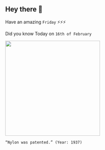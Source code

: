 ## Hey there 👋
Have an amazing `Friday` ⚡⚡⚡

Did you know Today on `16th of February`
 
 [<img src="https://cdn-images-1.listennotes.com/podcasts/historypod/16th-february-1937-organic-9QEeABdfDTW-ZJCHRQPhVyW.400x300.jpg" width="300" />](https://nowweknowem.wordpress.com/2014/02/16/the-patent-for-nylon-was-awarded-today-in-1937-to-wallace-carothers-and-the-dupont-corporation-now-we-know-em/#:~:text=people%20from%20history-,The%20patent%20for%20nylon%20was%20awarded%20today%20in%201937%20to,and%20spent%20many%20hours%20experimenting.) 
 ```
“Nylon was patented.” (Year: 1937)
```
